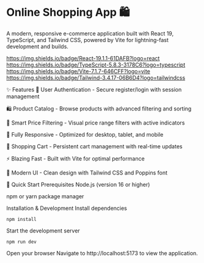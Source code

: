 # Online Shopping App 🛍️

A modern, responsive e-commerce application built with React 19, TypeScript, and Tailwind CSS, powered by Vite for lightning-fast development and builds.

https://img.shields.io/badge/React-19.1.1-61DAFB?logo=react
https://img.shields.io/badge/TypeScript-5.8.3-3178C6?logo=typescript
https://img.shields.io/badge/Vite-7.1.7-646CFF?logo=vite
https://img.shields.io/badge/Tailwind-3.4.17-06B6D4?logo=tailwindcss

✨ Features
🔐 User Authentication - Secure register/login with session management

🛍️ Product Catalog - Browse products with advanced filtering and sorting

🎯 Smart Price Filtering - Visual price range filters with active indicators

📱 Fully Responsive - Optimized for desktop, tablet, and mobile

🛒 Shopping Cart - Persistent cart management with real-time updates

⚡ Blazing Fast - Built with Vite for optimal performance

🎨 Modern UI - Clean design with Tailwind CSS and Poppins font

🚀 Quick Start
Prerequisites
Node.js (version 16 or higher)

npm or yarn package manager

Installation & Development
Install dependencies

```
npm install
```

Start the development server

```
npm run dev
```

Open your browser
Navigate to http://localhost:5173 to view the application.
